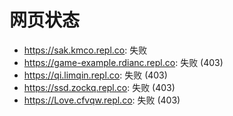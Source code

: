 # 网页状态
- https://sak.kmco.repl.co: 失败
- https://game-example.rdianc.repl.co: 失败 (403)
- https://qi.limqin.repl.co: 失败 (403)
- https://ssd.zockq.repl.co: 失败 (403)
- https://Love.cfvqw.repl.co: 失败 (403)
